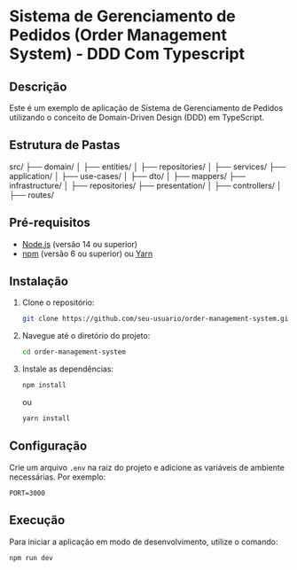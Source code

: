 # Sistema de Gerenciamento de Pedidos (Order Management System) - DDD Com Typescript

## Descrição

Este é um exemplo de aplicação de Sistema de Gerenciamento de Pedidos utilizando o conceito de Domain-Driven Design (DDD) em TypeScript.

## Estrutura de Pastas

src/
├── domain/
│ ├── entities/
│ ├── repositories/
│ ├── services/
├── application/
│ ├── use-cases/
│ ├── dto/
│ ├── mappers/
├── infrastructure/
│ ├── repositories/
├── presentation/
│ ├── controllers/
│ ├── routes/


## Pré-requisitos

- [Node.js](https://nodejs.org/en/) (versão 14 ou superior)
- [npm](https://www.npmjs.com/) (versão 6 ou superior) ou [Yarn](https://yarnpkg.com/)

## Instalação

1. Clone o repositório:

    ```sh
    git clone https://github.com/seu-usuario/order-management-system.git
    ```

2. Navegue até o diretório do projeto:

    ```sh
    cd order-management-system
    ```

3. Instale as dependências:

    ```sh
    npm install
    ```

    ou

    ```sh
    yarn install
    ```

## Configuração

Crie um arquivo `.env` na raiz do projeto e adicione as variáveis de ambiente necessárias. Por exemplo:

```
PORT=3000
```

## Execução

Para iniciar a aplicação em modo de desenvolvimento, utilize o comando:

```sh
npm run dev
```
